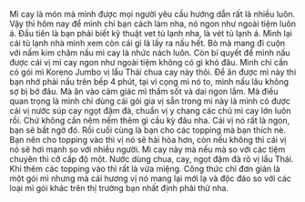 Mì cay là món mà mình được mọi người yêu cầu hướng dẫn rất là nhiều luôn. Vậy thì hôm nay để mình chỉ bạn cách làm nha, nó ngon như ngoài tiệm luôn á. Đầu tiên là bạn phải biết kỹ thuật vet tủ lạnh nha, là vét tủ lạnh á. Mình lại cái tủ lạnh nhà mình xem còn cái gì là lấy ra nấu hết. Bò mà mang đi cuộn với nấm kim châm nấu mì cay là nhức nách luôn. Còn bí quyết để mình nấu được cái vị mì cay ngon như ngoài tiệm không có gì khó đâu. Mình chỉ cần có gói mì Koreno Jumbo vị lẩu Thái chua cay này thôi. Để ăn được mì này thì bạn nhớ phải nấu trên bếp 4 phút, tại vì cọng mì nó to, mình nấu lâu không sợ bị bở đâu. Mà ăn vào cảm giác mì thấm sốt và dai ngon lắm. Mà điều quan trọng là mình chỉ dùng cái gói gia vị sẵn trong mì này là mình có được cái vị nước súp cay ngọt đậm đà, chuẩn vị y chang các chủ mì cay lớn luôn rồi. Chứ không cần nêm nếm thêm gì cầu kỳ đâu nha. Cái vị nó rất là ngon, bạn sẽ bất ngờ đó. Rồi cuối cùng là bạn cho các topping mà bạn thích nè. Bạn nên cho topping vào thì vị nó sẽ hài hòa hơn, còn nếu không thì cái vị nó sẽ hơi mạnh so với nhiều người. Mì cay này mà nếu mà so với các tiệm chuyên thì cỡ cấp độ một. Nước dùng chua, cay, ngọt đậm đà rõ vị lẩu Thái. Khi thêm các topping vào thì rất là vừa miệng. Công thức chỉ đơn giản là một gói mì nhưng mà cái hương vị nó mang lại mới lạ và độc đáo so với các loại mì gói khác trên thị trường bạn nhất định phải thử nha.